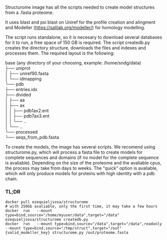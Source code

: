 Structurome image has all the scripts needed to create model structures 
from a .fasta proteome.

It uses blast and psi blast on Uniref for the profile creation and alingment
and Modeller (https://salilab.org/modeller/) for homology modelling.

The script runs standalone, so it is necesary to download several databases
for it to run, a free space of 150 GB is required. The script createdb.py creates the directory structure, downloads 
the files and indexes and processes them. 
The required layout is the following:

base (any directory of your choosing, example: /home/sndg/data)   
├── uniprot  
│     ├── uniref90.fasta  
│     └── idmapping  
└── pdb  
    ├── entries.idx  
    ├── divided  
    │    ├── aa  
    │    ├── ax  
    │    │   ├── pdb1ax2.ent  
    │    │   ├── pdb7ax3.ent  
    │    │   └── ..  
    │    └── ..  
    └── processed  
         └── seqs_from_pdb.fasta      

To create the models, the image has several scripts. We recomend using 
structurome.py, which will process a fasta file to create models for 
complete sequences and domains 
(if no model for the complete sequence is avaliable).
Depending on the size of the proteome and the avaliable cpus, 
the process may take from days to weeks.
The "quick" option is avaliable, which will only produce models 
for proteins with high identity with a pdb chain. 


### TL;DR  
```{r, engine='bash', count_lines}
docker pull ezequieljsosa/structurome 
# with 250Gb avaliable, only the first time, it may take a few hours  
docker  run   --mount type=bind,source="/home/myuser/data",target="/data" 
ezequieljsosa/structurome createdb.py
docker  run   --mount type=bind,source="/data",target="/data",readonly 
--mount type=bind,source="/tmp/struct",target="/out"
{valid_modeller_key} structurome.py /out/proteome.fasta  
```



